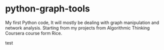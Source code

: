 python-graph-tools
==================

My first Python code, It will mostly be dealing with graph manipulation and network analysis. Starting from my projects from Algorithmic Thinking Coursera course form Rice.  

test
